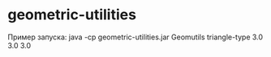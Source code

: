 # geometric-utilities
Пример запуска: java -cp geometric-utilities.jar Geomutils triangle-type 3.0 3.0 3.0
